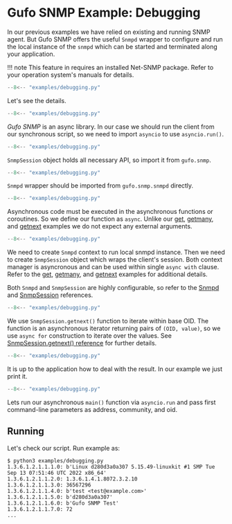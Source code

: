 # Gufo SNMP Example: Debugging

In our previous examples we have relied on existing
and running SNMP agent. But Gufo SNMP offers the useful
`Snmpd` wrapper to configure and run the local instance
of the `snmpd` which can be started and terminated
along your application.

!!! note
    This feature in requires an installed Net-SNMP package.
    Refer to your operation system's manuals for details.

``` py title="debugging.py" linenums="1"
--8<-- "examples/debugging.py"
```

Let's see the details.

``` py title="debugging.py" linenums="1" hl_lines="1"
--8<-- "examples/debugging.py"
```
*Gufo SNMP* is an async library. In our case
we should run the client from our synchronous script,
so we need to import `asyncio` to use `asyncio.run()`.

``` py title="debugging.py" linenums="1" hl_lines="3"
--8<-- "examples/debugging.py"
```

`SnmpSession` object holds all necessary API, so import it from `gufo.snmp`.

``` py title="debugging.py" linenums="1" hl_lines="4"
--8<-- "examples/debugging.py"
```

`Snmpd` wrapper should be imported from `gufo.snmp.snmpd` directly.

``` py title="debugging.py" linenums="1" hl_lines="7"
--8<-- "examples/debugging.py"
```

Asynchronous code must be executed in the asynchronous functions or coroutines.
So we define our function as `async`. Unlike our [get](get.md), [getmany](getmany.md),
and [getnext](getnext.md) examples we do not expect any external arguments.

``` py title="debugging.py" linenums="1" hl_lines="8"
--8<-- "examples/debugging.py"
```

We need to create `Snmpd` context to run local snmpd instance.
Then we need to create `SnmpSession` object which wraps the client's session.
Both context manager is asyncronous and can be used within single `async with`
clause. Refer to the [get](get.md), [getmany](getmany.md),
and [getnext](getnext.md) examples for additional details.

Both `Snmpd` and `SnmpSession` are highly configurable, so refer to the
[Snmpd](../../reference/gufo/snmp/client#gufo.snmp.snmpd.Snmpd) and
[SnmpSession](../../reference/gufo/snmp/client#gufo.snmp.client.SnmpSession)
references.

``` py title="debugging.py" linenums="1" hl_lines="9"
--8<-- "examples/debugging.py"
```

We use `SnmpSession.getnext()` function to iterate within base OID. The function is an asynchronous
iterator returning pairs of `(OID, value)`, so we use `async for` construction to iterate over the values.
See [SnmpSession.getnext() reference](../../reference/gufo/snmp/client#gufo.snmp.client.SnmpSession.getnext)
for further details. 

``` py title="debugging.py" linenums="1" hl_lines="10"
--8<-- "examples/debugging.py"
```

It is up to the application how to deal with the result.
In our example we just print it.

``` py title="debugging.py" linenums="1" hl_lines="13"
--8<-- "examples/debugging.py"
```

Lets run our asynchronous `main()` function via `asyncio.run`
and pass first command-line parameters as address, community, and oid.

## Running

Let's check our script. Run example as:

```
$ python3 examples/debugging.py
1.3.6.1.2.1.1.1.0: b'Linux d280d3a0a307 5.15.49-linuxkit #1 SMP Tue Sep 13 07:51:46 UTC 2022 x86_64'
1.3.6.1.2.1.1.2.0: 1.3.6.1.4.1.8072.3.2.10
1.3.6.1.2.1.1.3.0: 36567296
1.3.6.1.2.1.1.4.0: b'test <test@example.com>'
1.3.6.1.2.1.1.5.0: b'd280d3a0a307'
1.3.6.1.2.1.1.6.0: b'Gufo SNMP Test'
1.3.6.1.2.1.1.7.0: 72
...
```
